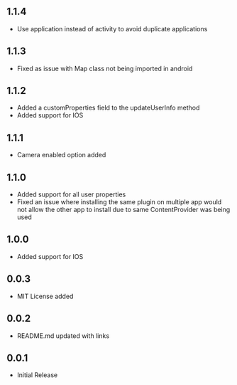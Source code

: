 ## 1.1.4

- Use application instead of activity to avoid duplicate applications

## 1.1.3

- Fixed as issue with Map class not being imported in android

## 1.1.2

- Added a customProperties field to the updateUserInfo method
- Added support for IOS

## 1.1.1

- Camera enabled option added

## 1.1.0

- Added support for all user properties
- Fixed an issue where installing the same plugin on multiple app would not allow the other app to install due to same ContentProvider was being used

## 1.0.0

- Added support for IOS

## 0.0.3

- MIT License added

## 0.0.2

- README.md updated with links

## 0.0.1

- Initial Release
